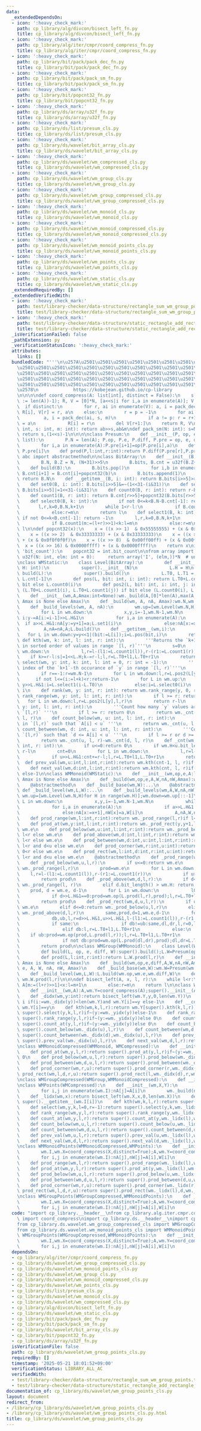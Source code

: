 ```yaml
---
data:
  _extendedDependsOn:
  - icon: ':heavy_check_mark:'
    path: cp_library/alg/divcon/bisect_left_fn.py
    title: cp_library/alg/divcon/bisect_left_fn.py
  - icon: ':heavy_check_mark:'
    path: cp_library/alg/iter/cmpr/coord_compress_fn.py
    title: cp_library/alg/iter/cmpr/coord_compress_fn.py
  - icon: ':heavy_check_mark:'
    path: cp_library/bit/pack/pack_dec_fn.py
    title: cp_library/bit/pack/pack_dec_fn.py
  - icon: ':heavy_check_mark:'
    path: cp_library/bit/pack/pack_sm_fn.py
    title: cp_library/bit/pack/pack_sm_fn.py
  - icon: ':heavy_check_mark:'
    path: cp_library/bit/popcnt32_fn.py
    title: cp_library/bit/popcnt32_fn.py
  - icon: ':heavy_check_mark:'
    path: cp_library/ds/array/u32f_fn.py
    title: cp_library/ds/array/u32f_fn.py
  - icon: ':heavy_check_mark:'
    path: cp_library/ds/list/presum_cls.py
    title: cp_library/ds/list/presum_cls.py
  - icon: ':heavy_check_mark:'
    path: cp_library/ds/wavelet/bit_array_cls.py
    title: cp_library/ds/wavelet/bit_array_cls.py
  - icon: ':heavy_check_mark:'
    path: cp_library/ds/wavelet/wm_compressed_cls.py
    title: cp_library/ds/wavelet/wm_compressed_cls.py
  - icon: ':heavy_check_mark:'
    path: cp_library/ds/wavelet/wm_group_cls.py
    title: cp_library/ds/wavelet/wm_group_cls.py
  - icon: ':heavy_check_mark:'
    path: cp_library/ds/wavelet/wm_group_compressed_cls.py
    title: cp_library/ds/wavelet/wm_group_compressed_cls.py
  - icon: ':heavy_check_mark:'
    path: cp_library/ds/wavelet/wm_monoid_cls.py
    title: cp_library/ds/wavelet/wm_monoid_cls.py
  - icon: ':heavy_check_mark:'
    path: cp_library/ds/wavelet/wm_monoid_compressed_cls.py
    title: cp_library/ds/wavelet/wm_monoid_compressed_cls.py
  - icon: ':heavy_check_mark:'
    path: cp_library/ds/wavelet/wm_monoid_points_cls.py
    title: cp_library/ds/wavelet/wm_monoid_points_cls.py
  - icon: ':heavy_check_mark:'
    path: cp_library/ds/wavelet/wm_points_cls.py
    title: cp_library/ds/wavelet/wm_points_cls.py
  - icon: ':heavy_check_mark:'
    path: cp_library/ds/wavelet/wm_static_cls.py
    title: cp_library/ds/wavelet/wm_static_cls.py
  _extendedRequiredBy: []
  _extendedVerifiedWith:
  - icon: ':heavy_check_mark:'
    path: test/library-checker/data-structure/rectangle_sum_wm_group_points.test.py
    title: test/library-checker/data-structure/rectangle_sum_wm_group_points.test.py
  - icon: ':heavy_check_mark:'
    path: test/library-checker/data-structure/static_rectangle_add_rectangle_sum_wm_group_points.test.py
    title: test/library-checker/data-structure/static_rectangle_add_rectangle_sum_wm_group_points.test.py
  _isVerificationFailed: false
  _pathExtension: py
  _verificationStatusIcon: ':heavy_check_mark:'
  attributes:
    links: []
  bundledCode: "'''\n\u257A\u2501\u2501\u2501\u2501\u2501\u2501\u2501\u2501\u2501\u2501\
    \u2501\u2501\u2501\u2501\u2501\u2501\u2501\u2501\u2501\u2501\u2501\u2501\u2501\
    \u2501\u2501\u2501\u2501\u2501\u2501\u2501\u2501\u2501\u2501\u2501\u2501\u2501\
    \u2501\u2501\u2501\u2501\u2501\u2501\u2501\u2501\u2501\u2501\u2501\u2501\u2501\
    \u2501\u2501\u2501\u2501\u2501\u2501\u2501\u2501\u2501\u2501\u2501\u2501\u2501\
    \u2578\n             https://kobejean.github.io/cp-library               \n'''\n\
    \n\n\n\ndef coord_compress(A: list[int], distinct = False):\n    s, m = pack_sm((N\
    \ := len(A))-1); R, V = [0]*N, [a<<s|i for i,a in enumerate(A)]; V.sort()\n  \
    \  if distinct:\n        for r, ai in enumerate(V): a, i = pack_dec(ai, s, m);\
    \ R[i], V[r] = r, a\n    else:\n        r = p = -1\n        for ai in V:\n   \
    \         a, i = pack_dec(ai, s, m)\n            if a != p: r = r+1; V[r] = p\
    \ = a\n            R[i] = r\n        del V[r+1:]\n    return R, V\n\n\n\ndef pack_dec(ab:\
    \ int, s: int, m: int): return ab>>s,ab&m\ndef pack_sm(N: int): s=N.bit_length();\
    \ return s,(1<<s)-1\n\n\n\nclass Presum:\n    def __init__(P, op, e, diff, A:\
    \ list):\n        P.N = len(A); P.op, P.e, P.diff, P.pre = op, e, diff, [e]*(P.N+1)\n\
    \        for i,a in enumerate(A):P.pre[i+1]=op(P.pre[i],a)\n    def __getitem__(P,i):return\
    \ P.pre[i]\n    def prod(P,l:int,r:int):return P.diff(P.pre[r],P.pre[l])\nfrom\
    \ abc import abstractmethod\n\nclass BitArray:\n    def __init__(B, N: int):\n\
    \        B.N, B.Z = N, (N+31)>>5\n        B.bits, B.cnt = u32f(B.Z+1), u32f(B.Z+1)\n\
    \    def build(B):\n        B.bits.pop()\n        for i,b in enumerate(B.bits):\
    \ B.cnt[i+1] = B.cnt[i]+popcnt32(b)\n        B.bits.append(1)\n    def __len__(B):\
    \ return B.N\n    def __getitem__(B, i: int): return B.bits[i>>5]>>(31-(i&31))&1\n\
    \    def set0(B, i: int): B.bits[i>>5]&=~(1<<31-(i&31))\n    def set1(B, i: int):\
    \ B.bits[i>>5]|=1<<31-(i&31)\n    def count0(B, r: int): return r-B.count1(r)\n\
    \    def count1(B, r: int): return B.cnt[r>>5]+popcnt32(B.bits[r>>5]>>32-(r&31))\n\
    \    def select0(B, k: int):\n        if not 0<=k<B.N-B.cnt[-1]: return -1\n \
    \       l,r,k=0,B.N,k+1\n        while 1<r-l:\n            if B.count0(m:=(l+r)>>1)<k:l=m\n\
    \            else:r=m\n        return l\n    def select1(B, k: int):\n       \
    \ if not 0<=k<B.cnt[-1]: return -1\n        l,r,k=0,B.N,k+1\n        while 1<r-l:\n\
    \            if B.count1(m:=(l+r)>>1)<k:l=m\n            else:r=m\n        return\
    \ l\n\ndef popcnt32(x):\n    x = ((x >> 1)  & 0x55555555) + (x & 0x55555555)\n\
    \    x = ((x >> 2)  & 0x33333333) + (x & 0x33333333)\n    x = ((x >> 4)  & 0x0f0f0f0f)\
    \ + (x & 0x0f0f0f0f)\n    x = ((x >> 8)  & 0x00ff00ff) + (x & 0x00ff00ff)\n  \
    \  x = ((x >> 16) & 0x0000ffff) + (x & 0x0000ffff)\n    return x\nif hasattr(int,\
    \ 'bit_count'):\n    popcnt32 = int.bit_count\n\nfrom array import array\ndef\
    \ u32f(N: int, elm: int = 0):     return array('I', (elm,))*N  # unsigned int\n\
    \nclass WMStatic:\n    class Level(BitArray):\n        def __init__(L, N: int,\
    \ H: int):\n            super().__init__(N)\n            L.H = H\n        def\
    \ build(L):\n            super().build()\n            L.T0, L.T1 = L.N-L.cnt[-1],\
    \ L.cnt[-1]\n        def pos(L, bit: int, i: int): return L.T0+L.count1(i) if\
    \ bit else L.count0(i)\n        def pos2(L, bit: int, i: int, j: int): return\
    \ (L.T0+L.count1(i), L.T0+L.count1(j)) if bit else (L.count0(i), L.count0(j))\n\
    \    def __init__(wm,A,Amax:int=None):wm._build(A,[0]*len(A),max(A,default=0)if\
    \ Amax is None else Amax)\n    def _build(wm, A, nA, Amax):wm.N,wm.H=len(A),Amax.bit_length();wm._build_levels(A,nA)\n\
    \    def _build_levels(wm, A, nA):\n        wm.up=[wm.Level(wm.N,H) for H in range(wm.H)];wm.down=wm.up[::-1]\n\
    \        for L in wm.down:\n            x,y,i=-1,wm.N-1,wm.N\n            while\
    \ i:y-=A[i:=i-1]>>L.H&1\n            for i,a in enumerate(A):\n              \
    \  if a>>L.H&1:nA[y:=y+1]=a;L.set1(i)\n                else:nA[x:=x+1]=a\n   \
    \         A,nA=nA,A;L.build()\n    def __getitem__(wm,i):\n        y=0\n     \
    \   for L in wm.down:y=y<<1|(bit:=L[i]);i=L.pos(bit,i)\n        return y\n   \
    \ def kth(wm, k: int, l: int, r: int):\n        '''Returns the `k+1`-th value\
    \ in sorted order of values in range `[l, r)`'''\n        s=0\n        for L in\
    \ wm.down:\n            l,r=l-(l1:=L.count1(l)),r-(r1:=L.count1(r))\n        \
    \    if k>=r-l:s|=1<<L.H;k-=r-l;l,r=L.T0+l1,L.T0+r1\n        return s\n    def\
    \ select(wm, y: int, k: int, l: int = 0, r: int = -1):\n        '''Returns the\
    \ index of the `k+1`-th occurance of `y` in range `[l, r)`'''\n        if not(0<=y<1<<wm.H):return-1\n\
    \        if r==-1:r=wm.N-1\n        for L in wm.down:l,r=L.pos2(L[y],l,r)\n  \
    \      if not l<=(i:=l+k)<r:return-1\n        for L in wm.up:\n            if\
    \ y>>L.H&1:i=L.select1(i-L.T0)\n            else:i=L.select0(i)\n        return\
    \ i\n    def rank(wm, y: int, r: int): return wm.rank_range(y, 0, r)\n    def\
    \ rank_range(wm, y: int, l: int, r: int):\n        if l >= r: return 0\n     \
    \   for L in wm.down:l,r=L.pos2(L[y],l,r)\n        return r-l\n    def count_at(wm,\
    \ y: int, l: int, r: int):\n        '''Count how many `y` values are in range\
    \ `[l,r)` '''\n        if l >= r: return 0\n        return wm._cnt(y+1, l, r)-wm._cnt(y,\
    \ l, r)\n    def count_below(wm, u: int, l: int, r: int):\n        '''Count `i`'s\
    \ in `[l,r)` such that `A[i] < u` '''\n        return wm._cnt(u, l, r)\n    def\
    \ count_between(wm, d: int, u: int, l: int, r: int):\n        '''Count `i`'s in\
    \ `[l,r)` such that `d <= A[i] < u` '''\n        if l >= r or d >= u: return 0\n\
    \        return wm._cnt(u, l, r)-wm._cnt(d, l, r)\n    def _cnt(wm, u: int, l:\
    \ int, r: int):\n        if u<=0:return 0\n        if wm.H<u.bit_length():return\
    \ r-l\n        cnt=0\n        for L in wm.down:\n            l,r=l-(l1:=L.count1(l)),r-(r1:=L.count1(r))\n\
    \            if u>>L.H&1:cnt+=r-l;l,r=L.T0+l1,L.T0+r1\n        return cnt\n  \
    \  def prev_val(wm,u:int,l:int,r:int):return wm.kth(cnt-1, l, r)if(cnt:=wm._cnt(u,l,r))else-1\n\
    \    def next_val(wm,d:int,l:int,r:int):return wm.kth(cnt, l, r)if(cnt:=wm._cnt(d,l,r))<r-l\
    \ else-1\n\nclass WMMonoid(WMStatic):\n    def __init__(wm,op,e,A:list[int],W:list[int],Amax:int=None):wm._build(op,e,A,W,[0]*len(A),[0]*len(A),max(A,default=0)if\
    \ Amax is None else Amax)\n    def _build(wm,op,e,A,W,nA,nW,Amax):wm.N,wm.H,wm.op,wm.e=len(A),Amax.bit_length(),op,e;wm._build_base(W);wm._build_levels(A,W,nA,nW)\n\
    \    @abstractmethod\n    def _build_base(wm,W):...\n    @abstractmethod\n   \
    \ def _build_level(wm,L,W):...\n    def _build_levels(wm,A,W,nA,nW):\n       \
    \ wm.up=[wm.Level(wm.N,H)for H in range(wm.H)];wm.down=wm.up[::-1]\n        for\
    \ L in wm.down:\n            x,y,i=-1,wm.N-1,wm.N\n            while i:y-=A[i:=i-1]>>L.H&1\n\
    \            for i,a in enumerate(A):\n                if a>>L.H&1:nA[y:=y+1],nW[y]=a,W[i];L.set1(i)\n\
    \                else:nA[x:=x+1],nW[x]=a,W[i]\n            A,nA,W,nW=nA,A,nW,W;wm._build_level(L,W)\n\
    \    def prod_range(wm,l:int,r:int):return wm._prod_range(l,r)if l<r else wm.e\n\
    \    def prod_at(wm,y:int,l:int,r:int):return wm._prod_rect(y,y+1,l,r)if l<r else\
    \ wm.e\n    def prod_below(wm,u:int,l:int,r:int):return wm._prod_below(u,l,r)if\
    \ l<r else wm.e\n    def prod_above(wm,d:int,l:int,r:int):return wm._prod_above(d,l,r)if\
    \ l<r else wm.e\n    def prod_between(wm,d:int,u:int,l:int,r:int):return wm._prod_rect(d,u,l,r)if\
    \ l<r and d<u else wm.e\n    def prod_corner(wm,r:int,u:int):return wm._prod_below(u,0,r)if\
    \ 0<r else wm.e\n    def prod_rect(wm,l:int,d:int,r:int,u:int):return wm._prod_rect(d,u,l,r)if\
    \ l<r and d<u else wm.e\n    @abstractmethod\n    def _prod_range(wm,l,r):...\n\
    \    def _prod_below(wm,u,l,r):\n        if u<=0:return wm.e\n        elif wm.H<u.bit_length():return\
    \ wm._prod_range(l,r)\n        prod=wm.e\n        for L in wm.down:\n        \
    \    l,r=l-(l1:=L.count1(l)),r-(r1:=L.count1(r))\n            if u>>L.H&1:prod=wm.op(prod,L.prod(l,r));l,r=L.T0+l1,L.T0+r1\n\
    \        return prod\n    def _prod_above(wm,d,l,r):\n        if d<=0: return\
    \ wm._prod_range(l, r)\n        elif d.bit_length() > wm.H: return wm.e\n    \
    \    prod, d = wm.e, d-1\n        for L in wm.down:\n            l0,r0=l-(l:=L.T0+L.count1(l)),r-(r:=L.T0+L.count1(r))\n\
    \            if d>>L.H&1==0:prod=wm.op(L.prod(l,r),prod);l,r=L.T0+l0,L.T0+r0\n\
    \        return prod\n    def _prod_rect(wm,d,u,l,r):\n        if u<=0 or wm.H<d.bit_length():return\
    \ wm.e\n        elif d<=0:return wm._prod_below(u,l,r)\n        elif wm.H<u.bit_length():return\
    \ wm._prod_above(d,l,r)\n        same,prod,d=1,wm.e,d-1\n        for L in wm.down:\n\
    \            db,ub,l,r=d>>L.H&1,u>>L.H&1,l-(l1:=L.count1(l)),r-(r1:=L.count1(r))\n\
    \            if same:\n                if db!=ub:same,dl,dr,l,r=0,l,r,L.T0+l1,L.T0+r1\n\
    \                elif db:l,r=L.T0+l1,L.T0+r1\n            else:\n            \
    \    if ub:prod=wm.op(prod,L.prod(l,r));l,r=L.T0+l1,L.T0+r1\n                dl0,dr0=dl-(dl:=L.T0+L.count1(dl)),dr-(dr:=L.T0+L.count1(dr))\n\
    \                if not db:prod=wm.op(L.prod(dl,dr),prod);dl,dr=L.T0+dl0,L.T0+dr0\n\
    \        return prod\n\nclass WMGroup(WMMonoid):\n    class Level(WMStatic.Level):\n\
    \        def build(L, op, e, diff, W):super().build();L.W=Presum(op,e,diff,W)\n\
    \        def prod(L,l:int,r:int):return L.W.prod(l,r)\n    def __init__(wm,op,e,diff,A,W,Amax=None):wm._build(op,e,diff,A,W,[0]*len(A),[0]*len(A),max(A,default=0)if\
    \ Amax is None else Amax)\n    def _build(wm,op,e,diff,A,W,nA,nW,Amax):wm.diff=diff;super()._build(op,\
    \ e, A, W, nA, nW, Amax)\n    def _build_base(wm,W):wm.W=Presum(wm.op,wm.e,wm.diff,W)\n\
    \    def _build_level(wm,L,W):L.build(wm.op,wm.e,wm.diff,W)\n    def _prod_range(wm,l:int,r:int):return\
    \ wm.W.prod(l,r)\n\n\ndef bisect_left(A, x, l, r):\n    while l<r:\n        if\
    \ A[m:=(l+r)>>1]<x:l=m+1\n        else:r=m\n    return l\n\nclass WMCompressed(WMStatic):\n\
    \    def __init__(wm,A):A,wm.Y=coord_compress(A);super().__init__(A,len(wm.Y)-1)\n\
    \    def _didx(wm,y:int):return bisect_left(wm.Y,y,0,len(wm.Y))\n    def _yidx(wm,y:int):return\
    \ i if(i:=wm._didx(y))<len(wm.Y)and wm.Y[i]==y else-1\n    def __contains__(wm,y:int):return(i:=wm._didx(y))<len(wm.Y)and\
    \ wm.Y[i]==y\n    def kth(wm,k,l,r):return wm.Y[super().kth(k,l,r)]\n    def select(wm,y,k,l=0,r=-1):return\
    \ super().select(y,k,l,r)if~(y:=wm._yidx(y))else-1\n    def rank_range(wm,y,l,r):return\
    \ super().rank_range(y,l,r)if~(y:=wm._yidx(y))else 0\n    def count_at(wm,y,l,r):return\
    \ super().count_at(y,l,r)if~(y:=wm._yidx(y))else 0\n    def count_below(wm,u,l,r):return\
    \ super().count_below(wm._didx(u),l,r)\n    def count_between(wm,d,u,l,r):return\
    \ super().count_between(wm._didx(d),wm._didx(u),l,r)\n    def prev_val(wm,u,l,r):return\
    \ super().prev_val(wm._didx(u),l,r)\n    def next_val(wm,d,l,r):return super().next_val(wm._didx(d),l,r)\n\
    \nclass WMMonoidCompressed(WMMonoid, WMCompressed):\n    def __init__(wm,op,e,A:list[int],W:list[int]):A,wm.Y=coord_compress(A);WMMonoid.__init__(wm,op,e,A,W,len(wm.Y)-1)\n\
    \    def prod_at(wm,y,l,r):return super().prod_at(y,l,r)if~(y:=wm._yidx(y))else\
    \ 0\n    def prod_below(wm,u,l,r):return super().prod_below(wm._didx(u),l,r)\n\
    \    def prod_between(wm,d,u,l,r):return super().prod_between(wm._didx(d),wm._didx(u),l,r)\n\
    \    def prod_corner(wm,r,u):return super().prod_corner(r,wm._didx(u))\n    def\
    \ prod_rect(wm,l,d,r,u):return super().prod_rect(l,wm._didx(d),r,wm._didx(u))\n\
    \nclass WMGroupCompressed(WMGroup,WMMonoidCompressed):\n    def __init__(wm,op,e,diff,A:list[int],W:list):A,wm.Y=coord_compress(A);WMGroup.__init__(wm,op,e,diff,A,W,len(wm.Y)-1)\n\
    \nclass WMPoints(WMCompressed):\n    def __init__(wm,X,Y):\n        wm.I,wm.X=coord_compress(X,distinct=True);A,wm.Y=coord_compress(Y);nA=[0]*len(Y)\n\
    \        for i,j in enumerate(wm.I):nA[j]=A[i]\n        wm._build(nA,A,len(wm.Y)-1)\n\
    \    def _lidx(wm,x):return bisect_left(wm.X,x,0,len(wm.X))\n    def __getitem__(wm,i):return\
    \ super().__getitem__(wm.I[i])\n    def kth(wm,k,l,r):return super().kth(k,wm._lidx(l),wm._lidx(r))\n\
    \    def select(wm,y,k,l=0,r=-1):return super().select(y,k,wm._lidx(l),wm._lidx(r))\n\
    \    def rank_range(wm,y,l,r):return super().rank_range(y,wm._lidx(l),wm._lidx(r))\n\
    \    def count_at(wm,y,l,r):return super().count_at(y,wm._lidx(l),wm._lidx(r))\n\
    \    def count_below(wm,u,l,r):return super().count_below(u,wm._lidx(l),wm._lidx(r))\n\
    \    def count_between(wm,d,u,l,r):return super().count_between(d,u,wm._lidx(l),wm._lidx(r))\n\
    \    def prev_val(wm,u,l,r):return super().prev_val(u,wm._lidx(l),wm._lidx(r))\n\
    \    def next_val(wm,d,l,r):return super().next_val(d,wm._lidx(l),wm._lidx(r))\n\
    \nclass WMMonoidPoints(WMMonoidCompressed,WMPoints):\n    def __init__(wm,op,e,X:list[int],Y:list[int],W:list[int]):\n\
    \        wm.I,wm.X=coord_compress(X,distinct=True);A,wm.Y=coord_compress(Y);nA,nW=[0]*(N:=len(A)),[0]*N\n\
    \        for i,j in enumerate(wm.I):nA[j],nW[j]=A[i],W[i]\n        wm._build(op,e,nA,nW,A,W,len(wm.Y)-1)\n\
    \    def prod_range(wm,l,r):return super().prod_range(wm._lidx(l),wm._lidx(r))\n\
    \    def prod_at(wm,y,l,r):return super().prod_at(y,wm._lidx(l),wm._lidx(r))\n\
    \    def prod_below(wm,u,l,r):return super().prod_below(u,wm._lidx(l),wm._lidx(r))\n\
    \    def prod_between(wm,d,u,l,r):return super().prod_between(d,u,wm._lidx(l),wm._lidx(r))\n\
    \    def prod_corner(wm,r,u):return super().prod_corner(wm._lidx(r),u)\n    def\
    \ prod_rect(wm,l,d,r,u):return super().prod_rect(wm._lidx(l),d,wm._lidx(r),u)\n\
    \nclass WMGroupPoints(WMGroupCompressed,WMMonoidPoints):\n    def __init__(wm,op,e,diff,X:list[int],Y:list[int],W:list):\n\
    \        wm.I,wm.X=coord_compress(X,distinct=True);A,wm.Y=coord_compress(Y);nA,nW=[0]*(N:=len(A)),[0]*N\n\
    \        for i,j in enumerate(wm.I):nA[j],nW[j]=A[i],W[i]\n        wm._build(op,e,diff,nA,nW,A,W,len(wm.Y)-1)\n"
  code: "import cp_library.__header__\nfrom cp_library.alg.iter.cmpr.coord_compress_fn\
    \ import coord_compress\nimport cp_library.ds.__header__\nimport cp_library.ds.wavelet.__header__\n\
    from cp_library.ds.wavelet.wm_group_compressed_cls import WMGroupCompressed\n\
    from cp_library.ds.wavelet.wm_monoid_points_cls import WMMonoidPoints\n\nclass\
    \ WMGroupPoints(WMGroupCompressed,WMMonoidPoints):\n    def __init__(wm,op,e,diff,X:list[int],Y:list[int],W:list):\n\
    \        wm.I,wm.X=coord_compress(X,distinct=True);A,wm.Y=coord_compress(Y);nA,nW=[0]*(N:=len(A)),[0]*N\n\
    \        for i,j in enumerate(wm.I):nA[j],nW[j]=A[i],W[i]\n        wm._build(op,e,diff,nA,nW,A,W,len(wm.Y)-1)"
  dependsOn:
  - cp_library/alg/iter/cmpr/coord_compress_fn.py
  - cp_library/ds/wavelet/wm_group_compressed_cls.py
  - cp_library/ds/wavelet/wm_monoid_points_cls.py
  - cp_library/ds/wavelet/wm_group_cls.py
  - cp_library/ds/wavelet/wm_monoid_compressed_cls.py
  - cp_library/ds/wavelet/wm_points_cls.py
  - cp_library/ds/list/presum_cls.py
  - cp_library/ds/wavelet/wm_monoid_cls.py
  - cp_library/ds/wavelet/wm_compressed_cls.py
  - cp_library/alg/divcon/bisect_left_fn.py
  - cp_library/ds/wavelet/wm_static_cls.py
  - cp_library/bit/pack/pack_dec_fn.py
  - cp_library/bit/pack/pack_sm_fn.py
  - cp_library/ds/wavelet/bit_array_cls.py
  - cp_library/bit/popcnt32_fn.py
  - cp_library/ds/array/u32f_fn.py
  isVerificationFile: false
  path: cp_library/ds/wavelet/wm_group_points_cls.py
  requiredBy: []
  timestamp: '2025-05-21 18:01:52+09:00'
  verificationStatus: LIBRARY_ALL_AC
  verifiedWith:
  - test/library-checker/data-structure/rectangle_sum_wm_group_points.test.py
  - test/library-checker/data-structure/static_rectangle_add_rectangle_sum_wm_group_points.test.py
documentation_of: cp_library/ds/wavelet/wm_group_points_cls.py
layout: document
redirect_from:
- /library/cp_library/ds/wavelet/wm_group_points_cls.py
- /library/cp_library/ds/wavelet/wm_group_points_cls.py.html
title: cp_library/ds/wavelet/wm_group_points_cls.py
---
```

